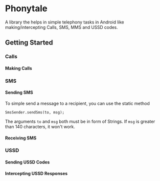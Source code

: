 # Phonytale
A library the helps in simple telephony tasks in Android like making/intercepting Calls, SMS, MMS and USSD codes.

## Getting Started

### Calls

#### Making Calls

### SMS

#### Sending SMS
To simple send a message to a recipient, you can use the static method
```
SmsSender.sendSms(to, msg);
```
The arguments `to` and `msg` both must be in form of Strings. If `msg` is greater than 140 characters, it won't work.

#### Receiving SMS

### USSD

#### Sending USSD Codes

#### Intercepting USSD Responses